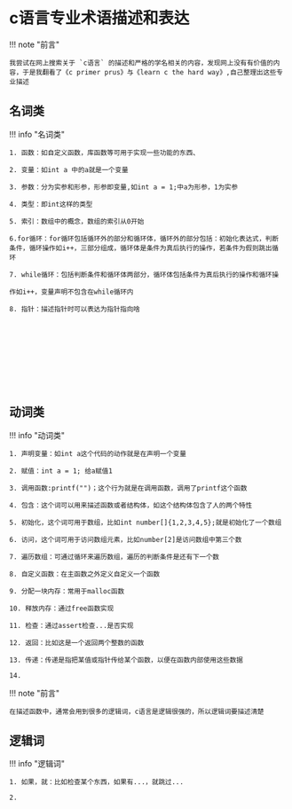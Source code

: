 # c语言专业术语描述和表达   
!!! note "前言"

    我尝试在网上搜索关于 `c语言` 的描述和严格的学名相关的内容，发现网上没有有价值的内容，于是我翻看了《c primer prus》与《learn c the hard way》,自己整理出这些专业描述

## 名词类
!!! info "名词类"

    1. 函数：如自定义函数，库函数等可用于实现一些功能的东西、
    
    2. 变量：如int a 中的a就是一个变量
    
    3. 参数：分为实参和形参，形参即变量,如int a = 1;中a为形参，1为实参
    
    4. 类型：即int这样的类型
    
    5. 索引：数组中的概念，数组的索引从0开始
    
    6.for循环：for循环包括循环外的部分和循环体，循环外的部分包括：初始化表达式，判断
    条件，循环操作如i++，三部分组成，循环体是条件为真后执行的操作，若条件为假则跳出循
    环
    
    7. while循环：包括判断条件和循环体两部分，循环体包括条件为真后执行的操作和循环操 
    
    作如i++，变量声明不包含在while循环内
    
    8. 指针：描述指针时可以表达为指针指向啥


​    
​    
​    
​    
​    
​	
​	
## 动词类

!!! info "动词类"

    1. 声明变量：如int a这个代码的动作就是在声明一个变量
    
    2. 赋值：int a = 1; 给a赋值1
    
    3. 调用函数:printf("")；这个行为就是在调用函数，调用了printf这个函数
    
    4. 包含：这个词可以用来描述函数或者结构体，如这个结构体包含了人的两个特性
    
    5. 初始化，这个词可用于数组，比如int number[]{1,2,3,4,5};就是初始化了一个数组
    
    6. 访问，这个词可用于访问数组元素，比如number[2]是访问数组中第三个数
    
    7. 遍历数组：可通过循环来遍历数组，遍历的判断条件是还有下一个数
    
    8. 自定义函数：在主函数之外定义自定义一个函数
    
    9. 分配一块内存：常用于malloc函数
    
    10. 释放内存：通过free函数实现
    
    11. 检查：通过assert检查...是否实现  
    
    12. 返回：比如这是一个返回两个整数的函数 
    
    13. 传递：传递是指把某值或指针传给某个函数，以便在函数内部使用这些数据   
    
    14. 
	
!!! note "前言"

    在描述函数中，通常会用到很多的逻辑词，c语言是逻辑很强的，所以逻辑词要描述清楚
	
	
## 逻辑词
!!! info "逻辑词"

    1. 如果，就：比如检查某个东西，如果有...，就跳过...
    
    2. 





























